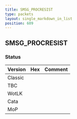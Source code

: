```yaml
---
title: SMSG_PROCRESIST
type: packets
layout: single_markdown_in_list
position: 609
---
```


## SMSG_PROCRESIST

### Status

Version    | Hex        | Comment
---------- | ---------- | ---------- 
Classic    |            |
TBC        |            |
WotLK      |            |
Cata       |            |
MoP        |            |